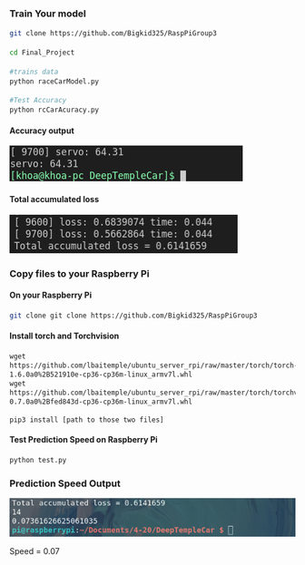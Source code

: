 
### Train Your model
```bash 
git clone https://github.com/Bigkid325/RaspPiGroup3

cd Final_Project

#trains data
python raceCarModel.py

#Test Accuracy
python rcCarAcuracy.py
```
####  Accuracy output 
![image](/Final_Project/Screenshots/DeepinScreenshot_select-area_20200430203508.png)

#### Total accumulated loss
![image](/Final_Project/Screenshots/DeepinScreenshot_select-area_20200502130939.png)
### Copy files to your Raspberry Pi

#### On your Raspberry Pi
```bash
git clone git clone https://github.com/Bigkid325/RaspPiGroup3
```
#### Install torch and Torchvision

```
wget https://github.com/lbaitemple/ubuntu_server_rpi/raw/master/torch/torch-1.6.0a0%2B521910e-cp36-cp36m-linux_armv7l.whl
wget https://github.com/lbaitemple/ubuntu_server_rpi/raw/master/torch/torchvision-0.7.0a0%2Bfed843d-cp36-cp36m-linux_armv7l.whl

pip3 install [path to those two files]
```
#### Test Prediction Speed on Raspberry Pi
```bash
python test.py
```

### Prediction Speed Output
![image](/Final_Project/Screenshots/DeepinScreenshot_select-area_20200430203414.png)

Speed = 0.07
